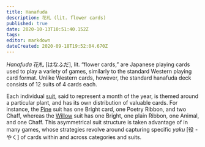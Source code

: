 ```yaml
---
title: Hanafuda
description: 花札 (lit. flower cards)
published: true
date: 2020-10-13T10:51:40.152Z
tags: 
editor: markdown
dateCreated: 2020-09-18T19:52:04.670Z
---
```


*Hanafuda* 花札 [はなふだ], lit. “flower cards,” are Japanese playing cards used to play a variety of games, similarly to the standard Western playing card format. Unlike Western cards, however, the standard hanafuda deck consists of 12 suits of 4 cards each.

Each individual [suit](/en/hanafuda/suits), said to represent a month of the year, is themed around a particular plant, and has its own distribution of valuable cards. For instance, the [Pine](/en/hanafuda/suits/pine) suit has one Bright card, one Poetry Ribbon, and two Chaff, whereas the [Willow](/en/hanafuda/suits/willow) suit has one Bright, one plain Ribbon, one Animal, and one Chaff. This asymmetrical suit structure is taken advantage of in many games, whose strategies revolve around capturing specific *yaku* [役 - やく] of cards within and across categories and suits.